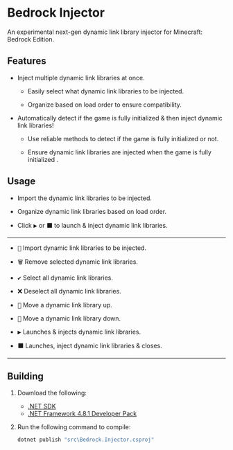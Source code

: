 # Bedrock Injector
An experimental next-gen dynamic link library injector for Minecraft: Bedrock Edition.

## Features

- Inject multiple dynamic link libraries at once.

    - Easily select what dynamic link libraries to be injected.

    - Organize based on load order to ensure compatibility.

-  Automatically detect if the game is fully initialized & then inject dynamic link libraries!

    - Use reliable methods to detect if the game is fully initialized or not.

    - Ensure dynamic link libraries are injected when the game is fully initialized .

## Usage

- Import the dynamic link libraries to be injected.

- Organize dynamic link libraries based on load order.

- Click <kbd>▶</kbd> or <kbd>⬛</kbd> to launch & inject dynamic link libraries.

<hr>

- <kbd>📂</kbd> Import dynamic link libraries to be injected.

- <kbd>🗑️</kbd> Remove selected dynamic link libraries.

- <kbd>✔️</kbd> Select all dynamic link libraries.

- <kbd>❌</kbd> Deselect all dynamic link libraries.

- <kbd>🔺</kbd> Move a dynamic link library up.

- <kbd>🔻</kbd> Move a dynamic link library down.

- <kbd>▶</kbd> Launches & injects dynamic link libraries.

- <kbd>⬛</kbd> Launches, inject dynamic link libraries & closes.

<hr>



## Building
1. Download the following:
    - [.NET SDK](https://dotnet.microsoft.com/en-us/download)
    - [.NET Framework 4.8.1 Developer Pack](https://dotnet.microsoft.com/en-us/download/dotnet-framework/thank-you/net481-developer-pack-offline-installer)

2. Run the following command to compile:

    ```cmd
    dotnet publish "src\Bedrock.Injector.csproj"
    ```